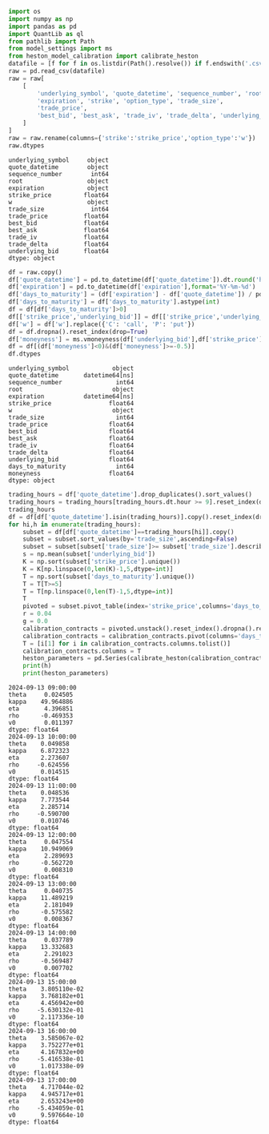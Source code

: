```python
import os
import numpy as np
import pandas as pd
import QuantLib as ql
from pathlib import Path
from model_settings import ms
from heston_model_calibration import calibrate_heston
datafile = [f for f in os.listdir(Path().resolve()) if f.endswith('.csv')][0]
raw = pd.read_csv(datafile)
raw = raw[
    [
        'underlying_symbol', 'quote_datetime', 'sequence_number', 'root',
        'expiration', 'strike', 'option_type', 'trade_size',
        'trade_price',
        'best_bid', 'best_ask', 'trade_iv', 'trade_delta', 'underlying_bid',
    ]
]
raw = raw.rename(columns={'strike':'strike_price','option_type':'w'})
raw.dtypes
```




    underlying_symbol     object
    quote_datetime        object
    sequence_number        int64
    root                  object
    expiration            object
    strike_price         float64
    w                     object
    trade_size             int64
    trade_price          float64
    best_bid             float64
    best_ask             float64
    trade_iv             float64
    trade_delta          float64
    underlying_bid       float64
    dtype: object




```python
df = raw.copy()
df['quote_datetime'] = pd.to_datetime(df['quote_datetime']).dt.round('h')
df['expiration'] = pd.to_datetime(df['expiration'],format='%Y-%m-%d')
df['days_to_maturity'] = (df['expiration'] - df['quote_datetime']) / pd.Timedelta(days=1)
df['days_to_maturity'] = df['days_to_maturity'].astype(int)
df = df[df['days_to_maturity']>0]
df[['strike_price','underlying_bid']] = df[['strike_price','underlying_bid']].replace(0,np.nan)
df['w'] = df['w'].replace({'C': 'call', 'P': 'put'})
df = df.dropna().reset_index(drop=True)
df['moneyness'] = ms.vmoneyness(df['underlying_bid'],df['strike_price'],df['w'])
df = df[(df['moneyness']<0)&(df['moneyness']>=-0.5)]
df.dtypes
```




    underlying_symbol            object
    quote_datetime       datetime64[ns]
    sequence_number               int64
    root                         object
    expiration           datetime64[ns]
    strike_price                float64
    w                            object
    trade_size                    int64
    trade_price                 float64
    best_bid                    float64
    best_ask                    float64
    trade_iv                    float64
    trade_delta                 float64
    underlying_bid              float64
    days_to_maturity              int64
    moneyness                   float64
    dtype: object




```python
trading_hours = df['quote_datetime'].drop_duplicates().sort_values()
trading_hours = trading_hours[trading_hours.dt.hour >= 9].reset_index(drop=True)
trading_hours
df = df[df['quote_datetime'].isin(trading_hours)].copy().reset_index(drop=True)
for hi,h in enumerate(trading_hours):
    subset = df[df['quote_datetime']==trading_hours[hi]].copy()
    subset = subset.sort_values(by='trade_size',ascending=False)
    subset = subset[subset['trade_size']>= subset['trade_size'].describe()['75%']].reset_index(drop=True)
    s = np.mean(subset['underlying_bid'])
    K = np.sort(subset['strike_price'].unique())
    K = K[np.linspace(0,len(K)-1,5,dtype=int)]
    T = np.sort(subset['days_to_maturity'].unique())
    T = T[T>=5]
    T = T[np.linspace(0,len(T)-1,5,dtype=int)]
    T
    pivoted = subset.pivot_table(index='strike_price',columns='days_to_maturity',values=['trade_iv'],aggfunc='mean')
    r = 0.04
    g = 0.0
    calibration_contracts = pivoted.unstack().reset_index().dropna().reset_index(drop=True).iloc[:,1:]
    calibration_contracts = calibration_contracts.pivot(columns='days_to_maturity',index='strike_price').reset_index().set_index('strike_price')
    T = [i[1] for i in calibration_contracts.columns.tolist()]
    calibration_contracts.columns = T
    heston_parameters = pd.Series(calibrate_heston(calibration_contracts,s,r,g))
    print(h)
    print(heston_parameters)
```

    2024-09-13 09:00:00
    theta     0.024505
    kappa    49.964886
    eta       4.396851
    rho      -0.469353
    v0        0.011397
    dtype: float64
    2024-09-13 10:00:00
    theta    0.049858
    kappa    6.872323
    eta      2.273607
    rho     -0.624556
    v0       0.014515
    dtype: float64
    2024-09-13 11:00:00
    theta    0.048536
    kappa    7.773544
    eta      2.285714
    rho     -0.590700
    v0       0.010746
    dtype: float64
    2024-09-13 12:00:00
    theta     0.047554
    kappa    10.949069
    eta       2.289693
    rho      -0.562720
    v0        0.008310
    dtype: float64
    2024-09-13 13:00:00
    theta     0.040735
    kappa    11.489219
    eta       2.181049
    rho      -0.575582
    v0        0.008367
    dtype: float64
    2024-09-13 14:00:00
    theta     0.037789
    kappa    13.332683
    eta       2.291023
    rho      -0.569487
    v0        0.007702
    dtype: float64
    2024-09-13 15:00:00
    theta    3.805110e-02
    kappa    3.768182e+01
    eta      4.456942e+00
    rho     -5.630132e-01
    v0       2.117336e-10
    dtype: float64
    2024-09-13 16:00:00
    theta    3.585067e-02
    kappa    3.752277e+01
    eta      4.167832e+00
    rho     -5.416538e-01
    v0       1.017338e-09
    dtype: float64
    2024-09-13 17:00:00
    theta    4.717044e-02
    kappa    4.945717e+01
    eta      2.653243e+00
    rho     -5.434059e-01
    v0       9.597664e-10
    dtype: float64
    
